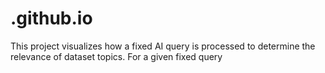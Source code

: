 # .github.io
This project visualizes how a fixed AI query is processed to determine the relevance of dataset topics. For a given fixed query 
